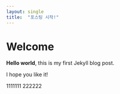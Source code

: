```yaml
---
layout: single
title:  "포스팅 시작!"
---
```


# Welcome

**Hello world**, this is my first Jekyll blog post.

I hope you like it!

1111111
222222

